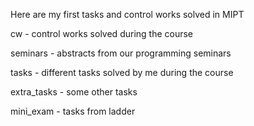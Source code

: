 Here are my first tasks and control works solved in MIPT

cw - control works solved during the course

seminars - abstracts from our programming seminars

tasks - different tasks solved by me during the course

extra_tasks - some other tasks

mini_exam - tasks from ladder
